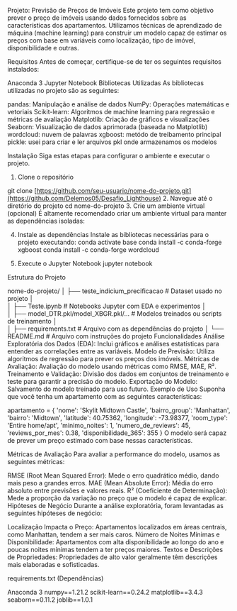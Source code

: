 Projeto: Previsão de Preços de Imóveis
Este projeto tem como objetivo prever o preço de imóveis usando dados fornecidos sobre as características dos apartamentos. Utilizamos técnicas de aprendizado de máquina (machine learning) para construir um modelo capaz de estimar os preços com base em variáveis como localização, tipo de imóvel, disponibilidade e outras.

Requisitos
Antes de começar, certifique-se de ter os seguintes requisitos instalados:

Anaconda 3
Jupyter Notebook 
Bibliotecas Utilizadas
As bibliotecas utilizadas no projeto são as seguintes:

pandas: Manipulação e análise de dados
NumPy: Operações matemáticas e vetoriais
Scikit-learn: Algoritmos de machine learning para regressão e métricas de avaliação
Matplotlib: Criação de gráficos e visualizações
Seaborn: Visualização de dados aprimorada (baseada no Matplotlib)
wordcloud: nuvem de palavras
xgboost: metódo de treibamento principal
pickle: usei para criar e ler arquivos pkl onde armazenamos os modelos

Instalação
Siga estas etapas para configurar o ambiente e executar o projeto.

1. Clone o repositório

git clone [https://github.com/seu-usuario/nome-do-projeto.git](https://github.com/Delemos05/Desafio_Lighthouse)
2. Navegue até o diretório do projeto
cd nome-do-projeto
3. Crie um ambiente virtual (opcional)
É altamente recomendado criar um ambiente virtual para manter as dependências isoladas:

4. Instale as dependências
Instale as bibliotecas necessárias para o projeto executando:
conda activate base
conda install -c conda-forge xgboost
conda install -c conda-forge wordcloud



5. Execute o Jupyter Notebook 
jupyter notebook

Estrutura do Projeto

nome-do-projeto/
│
├── teste_indicium_precificacao            # Dataset usado no projeto
│              
│
├── Teste.ipynb               # Notebooks Jupyter com EDA e experimentos
│  
│
├── model_DTR.pkl/model_XBGR.pkl/...                     # Modelos treinados ou scripts de treinamento
│         
│
├── requirements.txt            # Arquivo com as dependências do projeto
│
└── README.md                   # Arquivo com instruções do projeto
Funcionalidades
Análise Exploratória dos Dados (EDA): Inclui gráficos e análises estatísticas para entender as correlações entre as variáveis.
Modelo de Previsão: Utiliza algoritmos de regressão para prever os preços dos imóveis.
Métricas de Avaliação: Avaliação do modelo usando métricas como RMSE, MAE, R².
Treinamento e Validação: Divisão dos dados em conjuntos de treinamento e teste para garantir a precisão do modelo.
Exportação do Modelo: Salvamento do modelo treinado para uso futuro.
Exemplo de Uso
Suponha que você tenha um apartamento com as seguintes características:


apartamento = {
    'nome': 'Skylit Midtown Castle',
    'bairro_group': 'Manhattan',
    'bairro': 'Midtown',
    'latitude': 40.75362,
    'longitude': -73.98377,
    'room_type': 'Entire home/apt',
    'minimo_noites': 1,
    'numero_de_reviews': 45,
    'reviews_por_mes': 0.38,
    'disponibilidade_365': 355
}
O modelo será capaz de prever um preço estimado com base nessas características.

Métricas de Avaliação
Para avaliar a performance do modelo, usamos as seguintes métricas:

RMSE (Root Mean Squared Error): Mede o erro quadrático médio, dando mais peso a grandes erros.
MAE (Mean Absolute Error): Média do erro absoluto entre previsões e valores reais.
R² (Coeficiente de Determinação): Mede a proporção da variação no preço que o modelo é capaz de explicar.
Hipóteses de Negócio
Durante a análise exploratória, foram levantadas as seguintes hipóteses de negócio:

Localização Impacta o Preço: Apartamentos localizados em áreas centrais, como Manhattan, tendem a ser mais caros.
Número de Noites Mínimas e Disponibilidade: Apartamentos com alta disponibilidade ao longo do ano e poucas noites mínimas tendem a ter preços maiores.
Textos e Descrições de Propriedades: Propriedades de alto valor geralmente têm descrições mais elaboradas e sofisticadas.

requirements.txt (Dependências)

Anaconda 3
numpy==1.21.2
scikit-learn==0.24.2
matplotlib==3.4.3
seaborn==0.11.2
joblib==1.0.1
